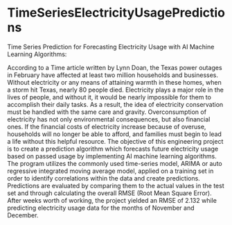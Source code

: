 # TimeSeriesElectricityUsagePredictions
Time Series Prediction for Forecasting Electricity Usage with AI Machine Learning Algorithms:

  According to a Time article written by Lynn Doan, the Texas power outages in February have affected
at least two million households and businesses. Without electricity or any means of attaining warmth
in these homes, when a storm hit Texas, nearly 80 people died. Electricity plays a major role in the
lives of people, and without it, it would be nearly impossible for them to accomplish their daily tasks.
As a result, the idea of electricity conservation must be handled with the same care and gravity.
Overconsumption of electricity has not only environmental consequences, but also financial ones. If the
financial costs of electricity increase because of overuse, households will no longer be able to afford,
and families must begin to lead a life without this helpful resource. The objective of this engineering
project is to create a prediction algorithm which forecasts future electricity usage based on passed
usage by implementing AI machine learning algorithms. The program utilizes the commonly used time-series
model, ARIMA or auto regressive integrated moving average model, applied on a training set in order to
identify correlations within the data and create predictions. Predictions are evaluated by comparing them
to the actual values in the test set and through calculating the overall RMSE (Root Mean Square Error).
After weeks worth of working, the project yielded an RMSE of 2.132 while predicting electricity usage data
for the months of November and December. 
